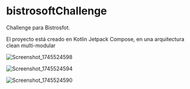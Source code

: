 # bistrosoftChallenge

Challenge para Bistrosfot. 

El proyecto está creado en Kotlin Jetpack Compose, en una arquitectura clean multi-modular

![Screenshot_1745524598](https://github.com/user-attachments/assets/587237c7-9086-4afd-a8e0-2b4e77cab233)

![Screenshot_1745524594](https://github.com/user-attachments/assets/90ce219e-6985-4b9d-bb05-ae211cf57f49)

![Screenshot_1745524590](https://github.com/user-attachments/assets/23a7df29-f245-4219-bae8-92dbe292a5f7)
